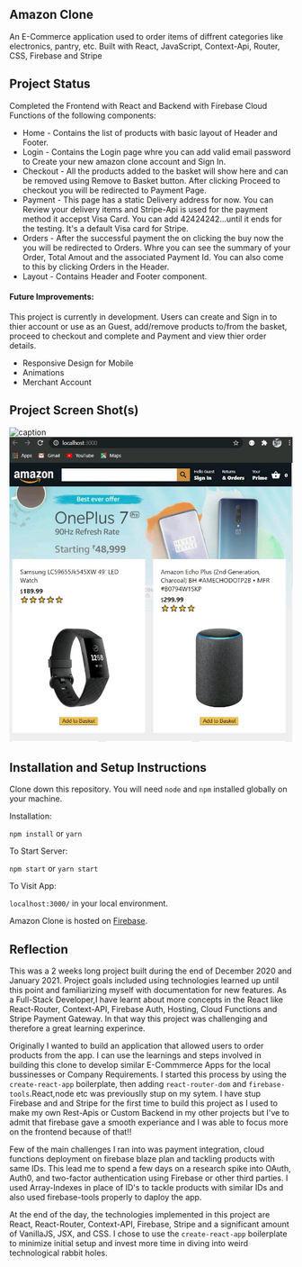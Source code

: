 ## Amazon Clone

An E-Commerce application used to order items of diffrent categories like electronics, pantry, etc. Built with React, JavaScript, Context-Api, Router, CSS, Firebase and Stripe

## Project Status

Completed the Frontend with React and Backend with Firebase Cloud Functions of the following components:

- Home - Contains the list of products with basic layout of Header and Footer.
- Login - Contains the Login page whre you can add valid email password to Create your new amazon clone account and Sign In.
- Checkout - All the products added to the basket will show here and can be removed using Remove to Basket button. After clicking Proceed to checkout you will be redirected to Payment Page.
- Payment - This page has a static Delivery address for now. You can Review your delivery items and Stripe-Api is used for the payment method it accepst Visa Card. You can add
  42424242...until it ends for the testing. It's a default Visa card for Stripe.
- Orders - After the successful payment the on clicking the buy now the you will be redirected to Orders. Whre you can see the summary of your Order, Total Amout and the associated Payment Id. You can also come to this by clicking Orders in the Header.
- Layout - Contains Header and Footer component.

#### Future Improvements:

This project is currently in development. Users can create and Sign in to thier account or use as an Guest, add/remove products to/from the basket, proceed to checkout and complete and Payment and view thier order details.

- Responsive Design for Mobile
- Animations
- Merchant Account

## Project Screen Shot(s)
![caption](https://github.com/rishav-learnerml/Amazone-Clone/blob/master/public/amazon_clone_gif.gif)
![image](https://github.com/rishav-learnerml/Amazone-Clone/blob/master/public/amazone_clone_img.png)

## Installation and Setup Instructions

Clone down this repository. You will need `node` and `npm` installed globally on your machine.

Installation:

`npm install` or `yarn`

To Start Server:

`npm start` or `yarn start`

To Visit App:

`localhost:3000/` in your local environment.

Amazon Clone is hosted on [Firebase](https://lnkd.in/gch6qbY).

## Reflection

This was a 2 weeks long project built during the end of December 2020 and January 2021. Project goals included using technologies learned up until this point and familiarizing myself with documentation for new features. As a Full-Stack Developer,I have learnt about more concepts in the React like React-Router, Context-API, Firebase Auth, Hosting, Cloud Functions and Stripe Payment Gateway. In that way this project was challenging and therefore a great learning experince.

Originally I wanted to build an application that allowed users to order products from the app. I can use the learnings and steps involved in building this clone to develop similar E-Commmerce Apps for the local bussinesses or Company Requirements. I started this process by using the `create-react-app` boilerplate, then adding `react-router-dom` and `firebase-tools`.React,node etc was previouslly stup on my sytem. I have stup Firebase and and Stripe for the first time to build this project as I used to make my own Rest-Apis or Custom Backend in my other projects but I've to admit that firebase gave a smooth experiance and I was able to focus more on the frontend because of that!!

Few of the main challenges I ran into was payment integration, cloud functions deployment on firebase blaze plan and tackling products with same IDs. This lead me to spend a few days on a research spike into OAuth, Auth0, and two-factor authentication using Firebase or other third parties. I used Array-Indexes in place of ID's to tackle products with similar IDs and also used firebase-tools properly to daploy the app.

At the end of the day, the technologies implemented in this project are React, React-Router, Context-API, Firebase, Stripe and a significant amount of VanillaJS, JSX, and CSS. I chose to use the `create-react-app` boilerplate to minimize initial setup and invest more time in diving into weird technological rabbit holes.
